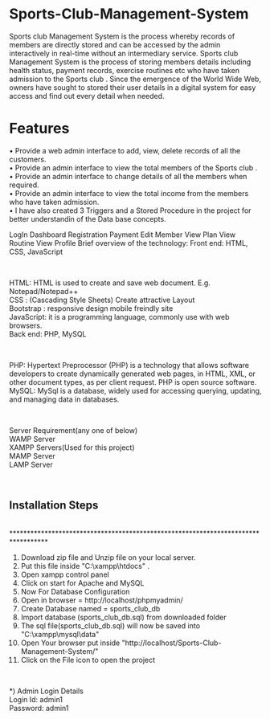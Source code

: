 # Sports-Club-Management-System


Sports club Management System is the process whereby records of members are directly stored and can be accessed 
by the admin interactively in real-time without an intermediary service. 
Sports club Management System is the process of storing members details including health status, payment records, 
exercise routines etc who have taken admission to the Sports club . Since the emergence of the World Wide Web, owners 
have sought to stored their user details in a digital system for easy access and find out every detail when needed.
<br>

Features
========
• Provide a web admin interface to add, view, delete records of all the customers.<br> 
• Provide an admin interface to view the total members of the Sports club .<br> 
• Provide an admin interface to change details of all the members when required. <br>
• Provide an admin interface to view the total income from the members who have taken admission.<br>
• I have also created 3 Triggers and a Stored Procedure in the project for better understandin of the Data base concepts. <br>

<p>
LogIn
Dashboard
Registration
Payment
Edit Member
View Plan
View Routine
View Profile
Brief overview of the technology:
Front end: HTML, CSS, JavaScript
</p>
<br>
<p>
HTML: HTML is used to create and save web document. E.g. Notepad/Notepad++<br>
CSS : (Cascading Style Sheets) Create attractive Layout<br>
Bootstrap : responsive design mobile freindly site<br>
JavaScript: it is a programming language, commonly use with web browsers.<br>
Back end: PHP, MySQL<br>
</p>
<br>
<p>
PHP: Hypertext Preprocessor (PHP) is a technology that allows software developers to create dynamically generated 
web pages, in HTML, XML, or other document types, as per client request. PHP is open source software.<br>
MySQL: MySql is a database, widely used for accessing querying, updating, and managing data in databases.
</p>
<br>
<p>
Server Requirement(any one of below)<br>
WAMP Server<br>
XAMPP Servers(Used for this project)   <br>
MAMP Server<br>
LAMP Server<br>
</p>
<br>
<p>

<h2>Installation Steps</h2><br>
**********************************************************************************<br>

1. Download zip file and Unzip file on your local server.<br>
2. Put this file inside "C:\xampp\htdocs\" .<br>
3. Open xampp control panel <br>
4. Click on start for Apache and MySQL<br>
5. Now For Database Configuration<br>
6. Open in browser = http://localhost/phpmyadmin/  <br>
7. Create Database named = sports_club_db  <br>
8. Import database (sports_club_db.sql) from downloaded folder  <br>
9. The sql file(sports_club_db.sql) will now be saved into "C:\xampp\mysql\data"  <br>
10. Open Your browser put inside "http://localhost/Sports-Club-Management-System/"  <br>
11. Click on the File icon to open the project <br>

</p>
<br>
<p>
*) Admin Login Details<br>
Login Id: admin1<br>
Password: admin1<br>
 
